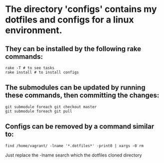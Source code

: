 # The directory 'configs' contains my dotfiles and configs for a linux environment.

## They can be installed by the following rake commands:

    rake -T # to see tasks
    rake install # to install configs

## The submodules can be updated by running these commands, then committing the changes:

    git submodule foreach git checkout master
    git submodule foreach git pull

## Configs can be removed by a command similar to:

    find /home/vagrant/ -lname '*.dotfiles*' -print0 | xargs -0 rm

Just replace the -lname search which the dotfiles cloned directory
